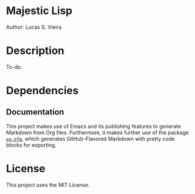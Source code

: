 # Majestic Lisp

Author: Lucas S. Vieira <lucasvieira at protonmail dot com>

# Description

To-do.


# Dependencies

## Documentation

This project makes use of Emacs and its publishing features to generate Markdown from
Org files. Furthermore, it makes further use of the package [`ox-gfm`](https://github.com/larstvei/ox-gfm),
which generates GitHub-Flavored Markdown with pretty code blocks for exporting.

# License

This project uses the MIT License.

